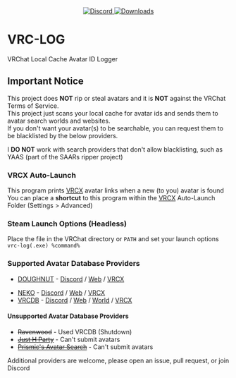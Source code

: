 <div align="center">
  <a href="https://discord.shaybox.com">
    <img alt="Discord" src="https://img.shields.io/discord/824865729445888041?color=404eed&label=Discord&logo=Discord&logoColor=FFFFFF">
  </a>
  <a href="https://github.com/shaybox/vrc-log/releases/latest">
    <img alt="Downloads" src="https://img.shields.io/github/downloads/shaybox/vrc-log/total?color=3fb950&label=Downloads&logo=github&logoColor=FFFFFF">
  </a>
</div>

# VRC-LOG

VRChat Local Cache Avatar ID Logger

## Important Notice
This project does **NOT** rip or steal avatars and it is **NOT** against the VRChat Terms of Service.  
This project just scans your local cache for avatar ids and sends them to avatar search worlds and websites.  
If you don't want your avatar(s) to be searchable, you can request them to be blacklisted by the below providers.

I **DO NOT** work with search providers that don't allow blacklisting, such as YAAS (part of the SAARs ripper project)

### VRCX Auto-Launch
This program prints [VRCX] avatar links when a new (to you) avatar is found  
You can place a **shortcut** to this program within the [VRCX] Auto-Launch Folder (Settings > Advanced)

### Steam Launch Options (Headless)
Place the file in the VRChat directory or `PATH` and set your launch options  
`vrc-log(.exe) %command%`

### Supported Avatar Database Providers
<!-- - [AVTRDB] - [Discord](https://discord.gg/ZxB6w2hGfU) / [Web](https://avtrdb.com) / [VRCX](https://api.avtrdb.com/v1/avatar/search/vrcx) -->
- [DOUGHNUT] - [Discord](https://discord.gg/4HxcPk9r) / [Web](https://avtr1.nekosunevr.co.uk/search.php) / [VRCX](https://avtr1.nekosunevr.co.uk/vrcx_search.php)
<!-- - [JEFF] - [Discord](https://discord.gg/4HxcPk9r) / [Web](https://avtr.frensmp.cc/search.php) / [VRCX](https://avtr.frensmp.cc/vrcx_search.php) -->
- [NEKO] - [Discord](https://discord.gg/4HxcPk9r) / [Web](https://avtr.nekosunevr.co.uk/search.php) / [VRCX](https://avtr.nekosunevr.co.uk/vrcx_search.php)
- [VRCDB] - [Discord](https://discord.gg/q427ecnUvj) / [Web](https://vrcdb.com) / [World](https://vrchat.com/home/world/wrld_1146f625-5d42-40f5-bfe7-06a7664e2796) / [VRCX](vrcx.vrcdb.com/avatars/Avatar/VRCX)

#### Unsupported Avatar Database Providers
- ~~Ravenwood~~ - Used VRCDB (Shutdown)
- ~~[Just H Party]~~ - Can't submit avatars
- ~~[Prismic's Avatar Search]~~ - Can't submit avatars

Additional providers are welcome, please open an issue, pull request, or join Discord

[AVTRDB]: https://avtrdb.com
[DOUGHNUT]: https://avtr1.nekosunevr.co.uk
[JEFF]: https://avtr.frensmp.cc
[Just H Party]: https://avtr.just-h.party
[NEKO]: https://avtr.nekosunevr.co.uk
[Prismic's Avatar Search]: https://vrchat.com/home/world/wrld_57514404-7f4e-4aee-a50a-57f55d3084bf
[VRCDB]: https://sites.smokes-hub.de
[VRCX]: https://github.com/vrcx-team/VRCX?tab=readme-ov-file#--vrcx
